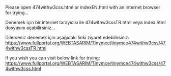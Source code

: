 Please open 474withw3css.html or indexEN.html  with an internet browser for trying...

Denemek için bir internet tarayıcısı ile 474withw3cssTR.html veya index.html dosyasını açabilirsiniz...



Dilerseniz denemek için aşağıdaki linki ziyaret edebilirsiniz:
https://www.fullportal.org/WEBTASARIM/Tinymce/tinymce474withw3css/474withw3cssTR.html

If you wish you can visit below link for trying:
https://www.fullportal.org/WEBTASARIM/Tinymce/tinymce474withw3css/474withw3css.html
